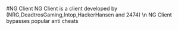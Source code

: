#NG Client
NG Client is a client developed by (NRG,DeadtrosGaming,Intop,HackerHansen and 2474) \n
NG Client bypasses popular anti cheats
